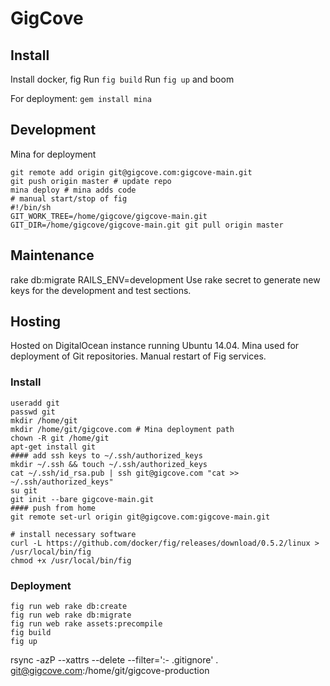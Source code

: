 GigCove
=======

## Install
Install docker, fig
Run `fig build`
Run `fig up` and boom

For deployment:
`gem install mina`

## Development
Mina for deployment
```
git remote add origin git@gigcove.com:gigcove-main.git
git push origin master # update repo
mina deploy # mina adds code
# manual start/stop of fig
#!/bin/sh
GIT_WORK_TREE=/home/gigcove/gigcove-main.git GIT_DIR=/home/gigcove/gigcove-main.git git pull origin master
```

## Maintenance
rake db:migrate RAILS_ENV=development
Use rake secret to generate new keys for the development and test sections.

## Hosting
Hosted on DigitalOcean instance running Ubuntu 14.04. Mina used for deployment of Git repositories. Manual restart of Fig services.

### Install
```
useradd git
passwd git
mkdir /home/git
mkdir /home/git/gigcove.com # Mina deployment path
chown -R git /home/git
apt-get install git
#### add ssh keys to ~/.ssh/authorized_keys
mkdir ~/.ssh && touch ~/.ssh/authorized_keys
cat ~/.ssh/id_rsa.pub | ssh git@gigcove.com "cat >> ~/.ssh/authorized_keys"
su git
git init --bare gigcove-main.git
#### push from home
git remote set-url origin git@gigcove.com:gigcove-main.git

# install necessary software
curl -L https://github.com/docker/fig/releases/download/0.5.2/linux > /usr/local/bin/fig
chmod +x /usr/local/bin/fig
```

### Deployment
```
fig run web rake db:create
fig run web rake db:migrate
fig run web rake assets:precompile
fig build
fig up
```

rsync -azP --xattrs --delete --filter=':- .gitignore' . git@gigcove.com:/home/git/gigcove-production